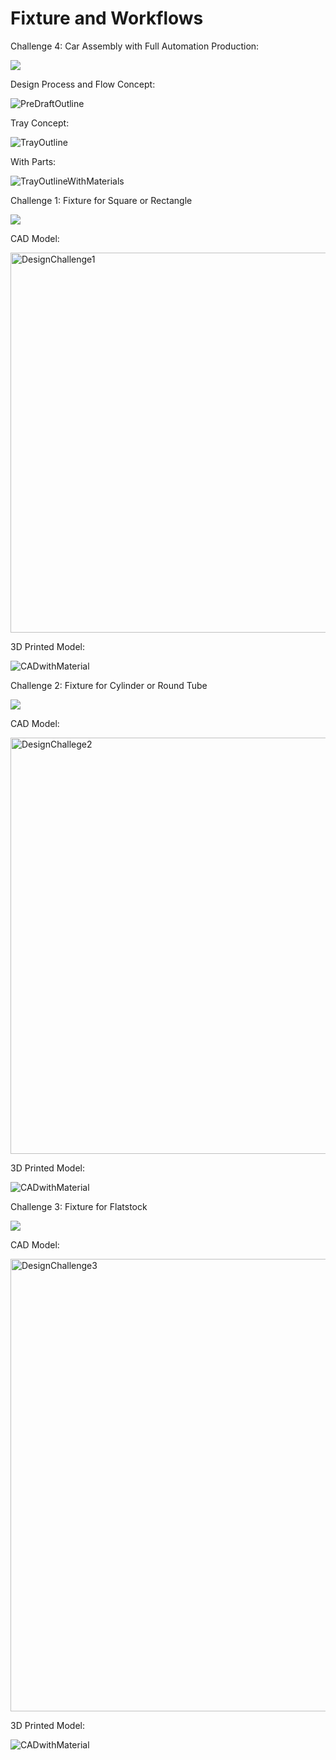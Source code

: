 # Fixture and Workflows

Challenge 4: Car Assembly with Full Automation Production:

[![](https://markdown-videos-api.jorgenkh.no/youtube/2YhZOWWRiGA/)](https://youtu.be/2YhZOWWRiGA)

Design Process and Flow Concept:

![PreDraftOutline](https://github.com/user-attachments/assets/d1c9eb82-7d0f-49c8-8590-f769ac91cbdd)

Tray Concept:

![TrayOutline](https://github.com/user-attachments/assets/8483402a-44e5-418f-aa69-dc15589ff097)

With Parts:

![TrayOutlineWithMaterials](https://github.com/user-attachments/assets/dd279bae-8cba-4986-9af2-4dfe1e907800)


Challenge 1: Fixture for Square or Rectangle

[![](https://markdown-videos-api.jorgenkh.no/youtube/vFHOyLAki1Y/)](https://youtu.be/vFHOyLAki1Y)

CAD Model:

<img width="608" alt="DesignChallenge1" src="https://github.com/user-attachments/assets/6733a00a-af71-4125-ab86-39f3df222f35" />

3D Printed Model:

![CADwithMaterial](https://github.com/user-attachments/assets/95614402-b0dc-4b05-bf3d-23c1412b4093)

Challenge 2: Fixture for Cylinder or Round Tube

[![](https://markdown-videos-api.jorgenkh.no/youtube/YKQ65_U-YVA/)](https://youtu.be/YKQ65_U-YVA)

CAD Model:

<img width="666" alt="DesignChallege2" src="https://github.com/user-attachments/assets/eed011d7-f0d6-4e9f-968f-e10d2b0b2037" />

3D Printed Model:

![CADwithMaterial](https://github.com/user-attachments/assets/b7df5472-c512-4a76-a88c-369f93bdbbd5)

Challenge 3: Fixture for Flatstock

[![](https://markdown-videos-api.jorgenkh.no/youtube/2C4z5gTgOkM/)](https://youtu.be/2C4z5gTgOkM)

CAD Model:

<img width="724" alt="DesignChallenge3" src="https://github.com/user-attachments/assets/0523d0e4-840a-47ef-a5c1-c65f8d67258d" />

3D Printed Model:

![CADwithMaterial](https://github.com/user-attachments/assets/e23c6ae4-ca16-4bc9-8da3-66abb485856f)
